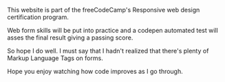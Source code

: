 This website is part of the freeCodeCamp's Responsive web design certification program. 

Web form skills will be put into practice and a codepen automated test will asses the final result giving a passing score.

So hope I do well. I must say that I hadn't realized that there's plenty of Markup Language Tags on forms.

Hope you enjoy watching how code improves as I go through.